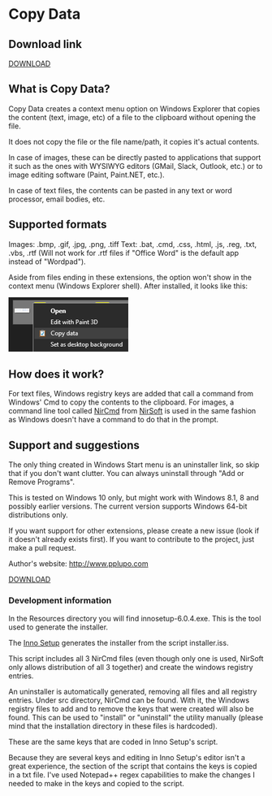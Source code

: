 # Copy Data

## Download link

[DOWNLOAD](https://github.com/pplupo/copydata/raw/master/dist/Copy%20data%201.0.exe)

## What is Copy Data?
Copy Data creates a context menu option on Windows Explorer that copies the content (text, image, etc) of a file to the clipboard without opening the file.

It does not copy the file or the file name/path, it copies it's actual contents.

In case of images, these can be directly pasted to applications that support it such as the ones with WYSIWYG editors (GMail, Slack, Outlook, etc.) or to image editing software (Paint, Paint.NET, etc.).

In case of text files, the contents can be pasted in any text or word processor, email bodies, etc.

## Supported formats
Images: .bmp, .gif, .jpg, .png, .tiff
Text: .bat, .cmd, .css, .html, .js, .reg, .txt, .vbs, .rtf (Will not work for .rtf files if "Office Word" is the default app instead of "Wordpad").

Aside from files ending in these extensions, the option won't show in the context menu (Windows Explorer shell). After installed, it looks like this:

![Context menu example](Resources/context_menu.png)

## How does it work?
For text files, Windows registry keys are added that call a command from Windows' Cmd to copy the contents to the clipboard.
For images, a command line tool called [NirCmd](http://www.nirsoft.net/utils/nircmd.html) from [NirSoft](http://www.nirsoft.net/) is used in the same fashion as Windows doesn't have a command to do that in the prompt.

## Support and suggestions
The only thing created in Windows Start menu is an uninstaller link, so skip that if you don't want clutter. You can always uninstall through "Add or Remove Programs".

This is tested on Windows 10 only, but might work with Windows 8.1, 8 and possibly earlier versions.
The current version supports Windows 64-bit distributions only.

If you want support for other extensions, please create a new issue (look if it doesn't already exists first).
If you want to contribute to the project, just make a pull request.

Author's website: http://www.pplupo.com

[DOWNLOAD](https://github.com/pplupo/copydata/raw/master/dist/Copy%20data%201.0.exe)

### Development information
In the Resources directory you will find innosetup-6.0.4.exe. This is the tool used to generate the installer.

The [Inno Setup](https://jrsoftware.org/isinfo.php) generates the installer from the script installer.iss.

This script includes all 3 NirCmd files (even though only one is used, NirSoft only allows distribution of all 3 together) and create the windows registry entries.

An uninstaller is automatically generated, removing all files and all registry entries.
Under src directory, NirCmd can be found. With it, the Windows registry files to add and to remove the keys that were created will also be found. This can be used to "install" or "uninstall" the utility manually (please mind that the installation directory in these files is hardcoded).

These are the same keys that are coded in Inno Setup's script.

Because they are several keys and editing in Inno Setup's editor isn't a great experience, the section of the script that contains the keys is copied in a txt file. I've used Notepad++ regex capabilities to make the changes I needed to make in the keys and copied to the script.
